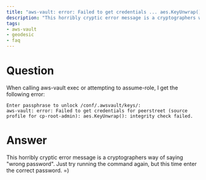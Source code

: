 ```yaml
---
title: "aws-vault: error: Failed to get credentials ... aes.KeyUnwrap(): integrity check failed."
description: "This horribly cryptic error message is a cryptographers way of saying \"wrong password\"."
tags:
- aws-vault
- geodesic
- faq
---
```


# Question

When calling aws-vault exec or attempting to assume-role, I get the following error:

```
Enter passphrase to unlock /conf/.awsvault/keys/:
aws-vault: error: Failed to get credentials for peerstreet (source profile for cp-root-admin): aes.KeyUnwrap(): integrity check failed.
```

# Answer

This horribly cryptic error message is a cryptographers way of saying "wrong password". Just try running the command again, but this time enter the correct password. =)


